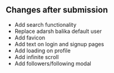 ## Changes after submission

- Add search functionality 
- Replace adarsh balika default user
- Add favicon
- Add text on login and signup pages
- Add loading on profile
- Add infinite scroll
- Add followers/following modal
